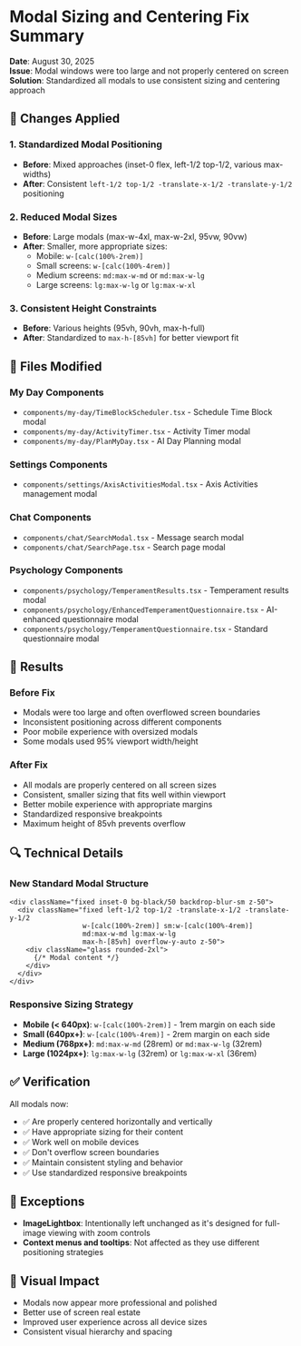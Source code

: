 # Modal Sizing and Centering Fix Summary

**Date**: August 30, 2025  
**Issue**: Modal windows were too large and not properly centered on screen  
**Solution**: Standardized all modals to use consistent sizing and centering approach

## 🔧 Changes Applied

### 1. **Standardized Modal Positioning**
- **Before**: Mixed approaches (inset-0 flex, left-1/2 top-1/2, various max-widths)
- **After**: Consistent `left-1/2 top-1/2 -translate-x-1/2 -translate-y-1/2` positioning

### 2. **Reduced Modal Sizes**
- **Before**: Large modals (max-w-4xl, max-w-2xl, 95vw, 90vw)
- **After**: Smaller, more appropriate sizes:
  - Mobile: `w-[calc(100%-2rem)]`
  - Small screens: `w-[calc(100%-4rem)]`
  - Medium screens: `md:max-w-md` or `md:max-w-lg`
  - Large screens: `lg:max-w-lg` or `lg:max-w-xl`

### 3. **Consistent Height Constraints**
- **Before**: Various heights (95vh, 90vh, max-h-full)
- **After**: Standardized to `max-h-[85vh]` for better viewport fit

## 📁 Files Modified

### My Day Components
- `components/my-day/TimeBlockScheduler.tsx` - Schedule Time Block modal
- `components/my-day/ActivityTimer.tsx` - Activity Timer modal  
- `components/my-day/PlanMyDay.tsx` - AI Day Planning modal

### Settings Components
- `components/settings/AxisActivitiesModal.tsx` - Axis Activities management modal

### Chat Components
- `components/chat/SearchModal.tsx` - Message search modal
- `components/chat/SearchPage.tsx` - Search page modal

### Psychology Components
- `components/psychology/TemperamentResults.tsx` - Temperament results modal
- `components/psychology/EnhancedTemperamentQuestionnaire.tsx` - AI-enhanced questionnaire modal
- `components/psychology/TemperamentQuestionnaire.tsx` - Standard questionnaire modal

## 🎯 Results

### Before Fix
- Modals were too large and often overflowed screen boundaries
- Inconsistent positioning across different components
- Poor mobile experience with oversized modals
- Some modals used 95% viewport width/height

### After Fix
- All modals are properly centered on all screen sizes
- Consistent, smaller sizing that fits well within viewport
- Better mobile experience with appropriate margins
- Standardized responsive breakpoints
- Maximum height of 85vh prevents overflow

## 🔍 Technical Details

### New Standard Modal Structure
```tsx
<div className="fixed inset-0 bg-black/50 backdrop-blur-sm z-50">
  <div className="fixed left-1/2 top-1/2 -translate-x-1/2 -translate-y-1/2 
                  w-[calc(100%-2rem)] sm:w-[calc(100%-4rem)] 
                  md:max-w-md lg:max-w-lg 
                  max-h-[85vh] overflow-y-auto z-50">
    <div className="glass rounded-2xl">
      {/* Modal content */}
    </div>
  </div>
</div>
```

### Responsive Sizing Strategy
- **Mobile (< 640px)**: `w-[calc(100%-2rem)]` - 1rem margin on each side
- **Small (640px+)**: `w-[calc(100%-4rem)]` - 2rem margin on each side  
- **Medium (768px+)**: `md:max-w-md` (28rem) or `md:max-w-lg` (32rem)
- **Large (1024px+)**: `lg:max-w-lg` (32rem) or `lg:max-w-xl` (36rem)

## ✅ Verification

All modals now:
- ✅ Are properly centered horizontally and vertically
- ✅ Have appropriate sizing for their content
- ✅ Work well on mobile devices
- ✅ Don't overflow screen boundaries
- ✅ Maintain consistent styling and behavior
- ✅ Use standardized responsive breakpoints

## 🚫 Exceptions

- **ImageLightbox**: Intentionally left unchanged as it's designed for full-image viewing with zoom controls
- **Context menus and tooltips**: Not affected as they use different positioning strategies

## 🎨 Visual Impact

- Modals now appear more professional and polished
- Better use of screen real estate
- Improved user experience across all device sizes
- Consistent visual hierarchy and spacing
